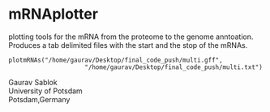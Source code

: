 # mRNAplotter
plotting tools for the mRNA from the proteome to the genome anntoation. Produces a tab delimited files with the start and the stop of the mRNAs.

```
plotmRNAs("/home/gaurav/Desktop/final_code_push/multi.gff",
                     "/home/gaurav/Desktop/final_code_push/multi.txt")
```
Gaurav Sablok \
University of Potsdam \
Potsdam,Germany
